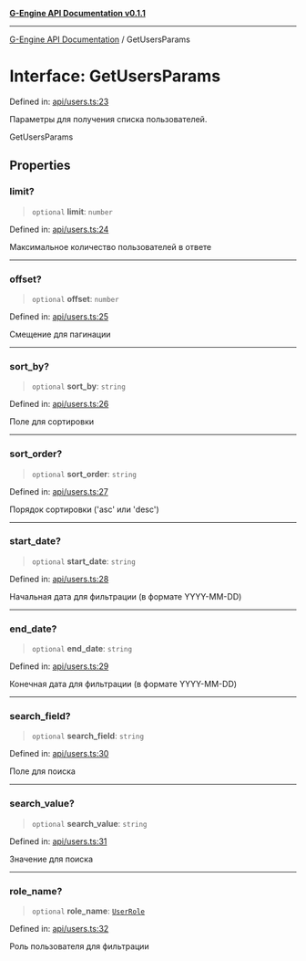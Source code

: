 [**G-Engine API Documentation v0.1.1**](../README.md)

***

[G-Engine API Documentation](../globals.md) / GetUsersParams

# Interface: GetUsersParams

Defined in: [api/users.ts:23](https://github.com/yakoshiq/g-engine-nodejs-lib/blob/6b4ec644f458bf28039e0209e5a91bd0ec704446/src/api/users.ts#L23)

Параметры для получения списка пользователей.

 GetUsersParams

## Properties

### limit?

> `optional` **limit**: `number`

Defined in: [api/users.ts:24](https://github.com/yakoshiq/g-engine-nodejs-lib/blob/6b4ec644f458bf28039e0209e5a91bd0ec704446/src/api/users.ts#L24)

Максимальное количество пользователей в ответе

***

### offset?

> `optional` **offset**: `number`

Defined in: [api/users.ts:25](https://github.com/yakoshiq/g-engine-nodejs-lib/blob/6b4ec644f458bf28039e0209e5a91bd0ec704446/src/api/users.ts#L25)

Смещение для пагинации

***

### sort\_by?

> `optional` **sort\_by**: `string`

Defined in: [api/users.ts:26](https://github.com/yakoshiq/g-engine-nodejs-lib/blob/6b4ec644f458bf28039e0209e5a91bd0ec704446/src/api/users.ts#L26)

Поле для сортировки

***

### sort\_order?

> `optional` **sort\_order**: `string`

Defined in: [api/users.ts:27](https://github.com/yakoshiq/g-engine-nodejs-lib/blob/6b4ec644f458bf28039e0209e5a91bd0ec704446/src/api/users.ts#L27)

Порядок сортировки ('asc' или 'desc')

***

### start\_date?

> `optional` **start\_date**: `string`

Defined in: [api/users.ts:28](https://github.com/yakoshiq/g-engine-nodejs-lib/blob/6b4ec644f458bf28039e0209e5a91bd0ec704446/src/api/users.ts#L28)

Начальная дата для фильтрации (в формате YYYY-MM-DD)

***

### end\_date?

> `optional` **end\_date**: `string`

Defined in: [api/users.ts:29](https://github.com/yakoshiq/g-engine-nodejs-lib/blob/6b4ec644f458bf28039e0209e5a91bd0ec704446/src/api/users.ts#L29)

Конечная дата для фильтрации (в формате YYYY-MM-DD)

***

### search\_field?

> `optional` **search\_field**: `string`

Defined in: [api/users.ts:30](https://github.com/yakoshiq/g-engine-nodejs-lib/blob/6b4ec644f458bf28039e0209e5a91bd0ec704446/src/api/users.ts#L30)

Поле для поиска

***

### search\_value?

> `optional` **search\_value**: `string`

Defined in: [api/users.ts:31](https://github.com/yakoshiq/g-engine-nodejs-lib/blob/6b4ec644f458bf28039e0209e5a91bd0ec704446/src/api/users.ts#L31)

Значение для поиска

***

### role\_name?

> `optional` **role\_name**: [`UserRole`](../enumerations/UserRole.md)

Defined in: [api/users.ts:32](https://github.com/yakoshiq/g-engine-nodejs-lib/blob/6b4ec644f458bf28039e0209e5a91bd0ec704446/src/api/users.ts#L32)

Роль пользователя для фильтрации

